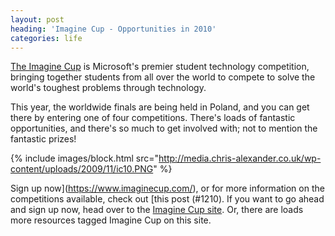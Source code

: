 ```yaml
---
layout: post
heading: 'Imagine Cup - Opportunities in 2010'
categories: life
---
```


[The Imagine Cup](https://www.imaginecup.com/) is Microsoft's premier student technology competition, bringing together students from all over the world to compete to solve the world's toughest problems through technology.

This year, the worldwide finals are being held in Poland, and you can get there by entering one of four competitions. There's loads of fantastic opportunities, and there's so much to get involved with; not to mention the fantastic prizes!

{% include images/block.html src="http://media.chris-alexander.co.uk/wp-content/uploads/2009/11/ic10.PNG" %}

Sign up now](https://www.imaginecup.com/), or for more information on the competitions available, check out [this post (#1210). If you want to go ahead and sign up now, head over to the [Imagine Cup site](https://www.imaginecup.com/). Or, there are loads more resources tagged Imagine Cup on this site.